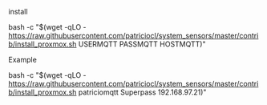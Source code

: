 
install

bash -c "$(wget -qLO - https://raw.githubusercontent.com/patriciocl/system_sensors/master/contrib/install_proxmox.sh USERMQTT PASSMQTT HOSTMQTT)"

Example

bash -c "$(wget -qLO - https://raw.githubusercontent.com/patriciocl/system_sensors/master/contrib/install_proxmox.sh patriciomqtt Superpass 192.168.97.21)"

